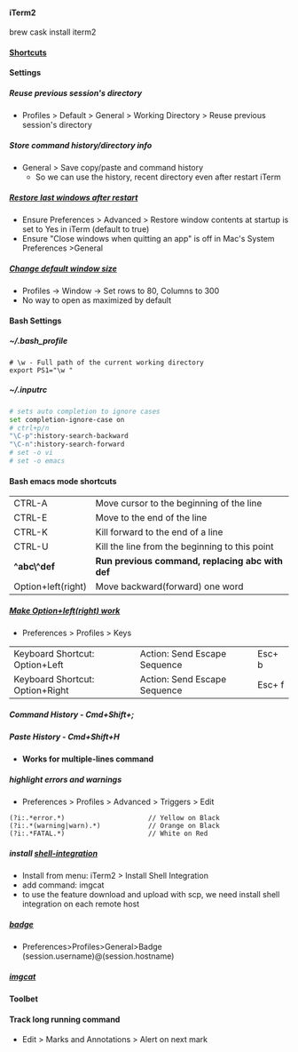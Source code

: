 <!-- http://lifelongprogrammer.blogspot.com/2018/06/working-effectively-with-iterm.html -->
#### iTerm2
brew cask install iterm2

#### [Shortcuts](http://lifelongprogrammer.blogspot.com/2018/05/keyboard-shortcuts.html#iterm)

#### Settings
##### Reuse previous session's directory
- Profiles > Default > General > Working Directory > Reuse previous session's directory
##### Store command history/directory info
- General > Save copy/paste and command history
    - So we can use the history, recent directory even after restart iTerm
##### [Restore last windows after restart](https://gitlab.com/gnachman/iterm2/issues/3717#note_1733467)
- Ensure Preferences > Advanced > Restore window contents at startup is set to Yes in iTerm (default to true)
- Ensure "Close windows when quitting an app" is off in Mac's System Preferences >General

##### [Change default window size](https://superuser.com/questions/333591/windows-open-maximized-by-default)
- Profiles -> Window -> Set rows to 80, Columns to 300
- No way to open as maximized by default

#### Bash Settings
##### ~/.bash_profile
```
# \w - Full path of the current working directory
export PS1="\w "
```
##### ~/.inputrc
```bash
# sets auto completion to ignore cases
set completion-ignore-case on
# ctrl+p/n 
"\C-p":history-search-backward
"\C-n":history-search-forward
# set -o vi
# set -o emacs
```

#### Bash emacs mode shortcuts

|||
|-|-|
CTRL-A|Move cursor to the beginning of the line
CTRL-E|Move to the end of the line
CTRL-K|Kill forward to the end of a line
CTRL-U|Kill the line from the beginning to this point
**\^abc\­^­def** |**Run previous command, replacing abc with def**
Option+left(right)|Move backward(forward) one word

##### [Make Option+left(right) work](https://elweb.co/making-iterm-2-work-with-normal-mac-osx-keyboard-shortcuts/)
- Preferences > Profiles > Keys

||||
|-|-|-|
Keyboard Shortcut: Option+Left | Action: Send Escape Sequence | Esc+ b
Keyboard Shortcut: Option+Right| Action: Send Escape Sequence|Esc+ f


##### Command History - Cmd+Shift+;
##### Paste History  - Cmd+Shift+H
- **Works for multiple-lines command**

##### highlight errors and warnings
- Preferences > Profiles > Advanced > Triggers > Edit
```
(?i:.*error.*)                     // Yellow on Black
(?i:.*(warning|warn).*)            // Orange on Black
(?i:.*FATAL.*)                     // White on Red
```
##### install [shell-integration](https://www.iterm2.com/documentation-shell-integration.html)
- Install from menu:  iTerm2 > Install Shell Integration
- add command: imgcat
- to use the feature download and upload with scp, we need install shell integration on each remote host

##### [badge](https://www.iterm2.com/documentation-badges.html)
- Preferences>Profiles>General>Badge
\(session.username)@\(session.hostname)

##### [imgcat](https://www.iterm2.com/documentation-images.html)

#### Toolbet
#### Track long running command
- Edit > Marks and Annotations > Alert on next mark
